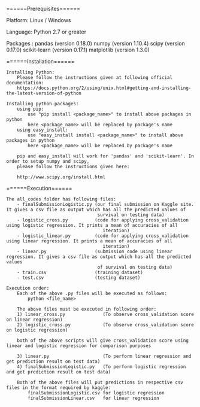 ======Prerequisites======

Platform: Linux / Windows

Language: Python 2.7 or greater

Packages :
	pandas (version 0.18.0)
	numpy  (version 1.10.4)
	scipy  (version 0.17.0)
	scikit-learn (version 0.17.1)
	matplotlib (version 1.3.0)

======Installation======

	Installing Python:
		Please follow the instructions given at following official documentation:
		https://docs.python.org/2/using/unix.html#getting-and-installing-the-latest-version-of-python

	Installing python packages:
		using pip:
			use "pip install <package_name>" to install above packages in python
			here <package_name> will be replaced by package's name 
		using easy_install:
			use "easy_install install <package_name>" to install above packages in python
			here <package_name> will be replaced by package's name

		pip and easy_install will work for 'pandas' and 'scikit-learn'. In order to setup numpy and scipy, 
		please follow the instructions given here:

		http://www.scipy.org/install.html

======Execution======
	
	The all_codes folder has following files:
		- finalSubmissionLogistic.py (our final submission on Kaggle site. It gives a csv file as output which has all the predicted values of 
									  survival on testing data)
		- logistic_cross.py          (code for applying cross_validation using logistic regression. It prints a mean of accuracies of all    
		  								iteration)
		- logistic_linear.py         (code for applying cross_validation using linear regression. It prints a mean of accuracies of all    
		  								iteration)
		- linear.py                  (submission code using linear regression. It gives a csv file as output which has all the predicted values 
									  of survival on testing data)
		- train.csv                  (training dataset)
		- test.csv                   (testing dataset)
	
	Execution order:
		Each of the above .py files will be executed as follows:
			python <file_name>

		The above files must be executed in following order:
		1) linear_cross.py   			(To observe cross_validation score on linear regression)
		2) logistic_cross.py 			(To observe cross_validation score on logistic regression)

		both of the above scripts will give cross_validation score using linear and logistic regression for comparison purposes
		
		3) linear.py         			(To perform linear regression and get prediction result on test data)
		4) finalSubmissionLogistic.py   (To perform logistic regression and get prediction result on test data)

		Both of the above files will put predictions in respective csv files in the format required by kaggle: 
			finalSubmissionLogistic.csv for logistic regression
			finalSubmissionLinear.csv   for linear regression



